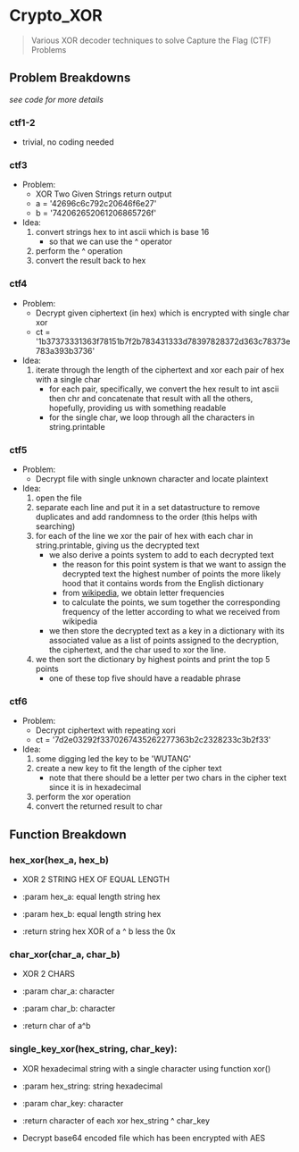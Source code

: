 # Crypto_XOR
> Various XOR decoder techniques to solve Capture the Flag (CTF) Problems

## Problem Breakdowns
*see code for more details*

### ctf1-2
- trivial, no coding needed

### ctf3
- Problem:
    - XOR Two Given Strings return output
    - a = '42696c6c792c20646f6e27'                                
    - b = '742062652061206865726f' 
- Idea:
    1. convert strings hex to int ascii which is base 16
        - so that we can use the ^ operator
    2. perform the ^ operation
    3. convert the result back to hex

### ctf4
- Problem:
    - Decrypt given ciphertext (in hex) which is encrypted with single char xor
    - ct = '1b37373331363f78151b7f2b783431333d78397828372d363c78373e783a393b3736'
- Idea: 
    1. iterate through the length of the ciphertext and xor each pair of hex with a single char 
        - for each pair, specifically, we convert the hex result to int ascii then chr and concatenate that result with all the others, hopefully, providing us with something readable 
        - for the single char, we loop through all the characters in string.printable

### ctf5
- Problem:
    - Decrypt file with single unknown character and locate plaintext
- Idea:
    1. open the file
    2. separate each line and put it in a set datastructure to remove duplicates and add randomness to the order (this helps with searching) 
    3. for each of the line we xor the pair of hex with each char in string.printable, giving us the decrypted text
        - we also derive a points system to add to each decrypted text
            - the reason for this point system is that we want to assign the decrypted text the highest number of points the more likely hood that it contains words from the English dictionary
            - from [wikipedia](https://en.wikipedia.org/wiki/Letter_frequency), we obtain letter frequencies
            - to calculate the points, we sum together the corresponding frequency of the letter according to what we received from wikipedia
        - we then store the decrypted text as a key in a dictionary with its associated value as a list of points assigned to the decryption, the ciphertext, and the char used to xor the line. 
    5. we then sort the dictionary by highest points and print the top 5 points
        - one of these top five should have a readable phrase 

### ctf6
- Problem:
    - Decrypt ciphertext with repeating xori
    - ct = '7d2e03292f3370267435262277363b2c2328233c3b2f33'
- Idea:
    1. some digging led the key to be 'WUTANG' 
    2. create a new key to fit the length of the cipher text
        - note that there should be a letter per two chars in the cipher text since it is in hexadecimal
    3. perform the xor operation
    4. convert the returned result to char

## Function Breakdown

### hex_xor(hex_a, hex_b)
- XOR 2 STRING HEX OF EQUAL LENGTH

- :param hex_a: equal length string hex
- :param hex_b: equal length string hex

- :return string hex XOR of a ^ b less the 0x

### char_xor(char_a, char_b)
- XOR 2 CHARS

- :param char_a: character
- :param char_b: character

- :return char of a^b

### single_key_xor(hex_string, char_key):
- XOR hexadecimal string with a single character using function xor()

- :param hex_string: string hexadecimal
- :param char_key: character

- :return character of each xor hex_string ^ char_key

- Decrypt base64 encoded file which has been encrypted with AES
